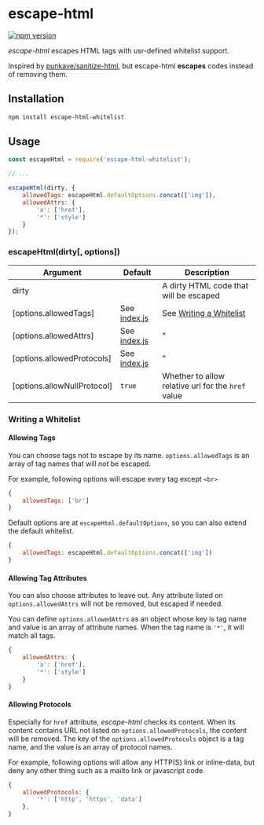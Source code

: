 # escape-html

[![npm version](https://badge.fury.io/js/escape-html-whitelist.svg)](https://badge.fury.io/js/escape-html-whitelist)

*escape-html* escapes HTML tags with usr-defined whitelist support.

Inspired by [punkave/sanitize-html](https://github.com/punkave/sanitize-html),
but escape-html **escapes** codes instead of removing them.

## Installation

```bash
npm install escape-html-whitelist
```

## Usage

```javascript
const escapeHtml = require('escape-html-whitelist');

// ...

escapeHtml(dirty, {
    allowedTags: escapeHtml.defaultOptions.concat(['img']),
    allowedAttrs: {
        'a': ['href'],
        '*': ['style']
    }
});
```

### escapeHtml(dirty[, options])

 Argument                    | Default                      | Description
-----------------------------|------------------------------|-------------
 dirty                       |                              | A dirty HTML code that will be escaped
 [options.allowedTags]       | See [index.js](index.js#L7)  | See [Writing a Whitelist](#writing-a-whitelist)
 [options.allowedAttrs]      | See [index.js](index.js#L18) | "
 [options.allowedProtocols]  | See [index.js](index.js#L21) | "
 [options.allowNullProtocol] | `true`                       | Whether to allow relative url for the `href` value

### Writing a Whitelist

#### Allowing Tags

You can choose tags not to escape by its name.
`options.allowedTags` is an array of tag names that will *not* be escaped.

For example, following options will escape every tag except `<br>`

```javascript
{
    allowedTags: ['br']
}
```

Default options are at `escapeHtml.defaultOptions`, so you can also extend the default whitelist.

```javascript
{
    allowedTags: escapeHtml.defaultOptions.concat(['img'])
}
```

#### Allowing Tag Attributes

You can also choose attributes to leave out.
Any attribute listed on `options.allowedAttrs` will not be removed, but escaped if needed.

You can define `options.allowedAttrs` as an object whose key is tag name and value is an array of attribute names.
When the tag name is `'*'`, it will match all tags.

```javascript
{
    allowedAttrs: {
        'a': ['href'],
        '*': ['style']
    }
}
```

#### Allowing Protocols

Especially for `href` attribute, *escape-html* checks its content.
When its content contains URL not listed on `options.allowedProtocols`, the content will be removed.
The key of the `options.allowedProtocols` object is a tag name, and the value is an array of protocol names.

For example, following options will allow any HTTP(S) link or inline-data,
but deny any other thing such as a mailto link or javascript code.

```javascript
{
    allowedProtocols: {
        '*': ['http', 'https', 'data']
    },
}
```